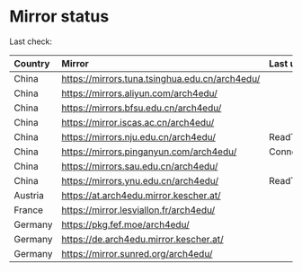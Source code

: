 <script src="./time.js"></script>
# Mirror status
Last check: <script type="text/javascript">localize(1675139015.4534369);</script>

|Country|Mirror|Last update|
|:------|:-----|:----------|
|China|https://mirrors.tuna.tsinghua.edu.cn/arch4edu/|<script type="text/javascript">localize(1675104051);</script>|
|China|https://mirrors.aliyun.com/arch4edu/|<script type="text/javascript">localize(1675104051);</script>|
|China|https://mirrors.bfsu.edu.cn/arch4edu/|<script type="text/javascript">localize(1675104051);</script>|
|China|https://mirror.iscas.ac.cn/arch4edu/|<script type="text/javascript">localize(1675104051);</script>|
|China|https://mirrors.nju.edu.cn/arch4edu/|ReadTimeout|
|China|https://mirrors.pinganyun.com/arch4edu/|ConnectionError|
|China|https://mirrors.sau.edu.cn/arch4edu/|<script type="text/javascript">localize(1673850842);</script>|
|China|https://mirrors.ynu.edu.cn/arch4edu/|ReadTimeout|
|Austria|https://at.arch4edu.mirror.kescher.at/|<script type="text/javascript">localize(1675104051);</script>|
|France|https://mirror.lesviallon.fr/arch4edu/|<script type="text/javascript">localize(1674153500);</script>|
|Germany|https://pkg.fef.moe/arch4edu/|<script type="text/javascript">localize(1675104051);</script>|
|Germany|https://de.arch4edu.mirror.kescher.at/|<script type="text/javascript">localize(1675104051);</script>|
|Germany|https://mirror.sunred.org/arch4edu/|<script type="text/javascript">localize(1675104051);</script>|

<script src="./tablefilter/tablefilter.js"></script>
<script src="./table.js"></script>